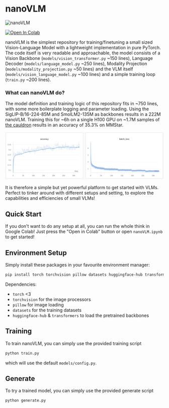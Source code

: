 # nanoVLM

![nanoVLM](assets/nanoVLM.png)

<a target="_blank" href="https://colab.research.google.com/github/huggingface/nanoVLM/blob/main/nanoVLM.ipynb">
  <img src="https://colab.research.google.com/assets/colab-badge.svg" alt="Open In Colab"/>
</a>  

nanoVLM is the simplest repository for training/finetuning a small sized Vision-Language Model with a lightweight implementation in pure PyTorch. The code itself is very readable and approachable, the model consists of a Vision Backbone (`models/vision_transformer.py` ~150 lines), Language Decoder (`models/language_model.py` ~250 lines), Modality Projection (`models/modality_projection.py` ~50 lines) and the VLM itself (`models/vision_language_model.py` ~100 lines) and a simple training loop (`train.py` ~200 lines).

### What can nanoVLM do?
The model definition and training logic of this repository fits in ~750 lines, with some more boilerplate logging and parameter loading. 
Using the SigLIP-B/16-224-85M and SmolLM2-135M as backbones results in a 222M nanoVLM. Training this for ~6h on a single H100 GPU on ~1.7M samples of [the cauldron](https://huggingface.co/datasets/HuggingFaceM4/the_cauldron) results in an accuracy of 35.3% on MMStar.

![loss](assets/nanoVLM-222M-loss.png)

It is therefore a simple but yet powerful platform to get started with VLMs. Perfect to tinker around with different setups and setting, to explore the capabilities and efficiencies of small VLMs!

## Quick Start
If you don't want to do any setup at all, you can run the whole think in Google Colab! Just press the "Open in Colab" button or open `nanoVLM.ipynb` to get started!  

## Environment Setup

Simply install these packages in your favourite environment manager:  
```bash
pip install torch torchvision pillow datasets huggingface-hub transformers
```
Dependencies: 
- `torch` <3
- `torchvision` for the image processors
- `pillow` for image loading
- `datasets` for the training datasets
- `huggingface-hub` & `transformers` to load the pretrained backbones

## Training

To train nanoVLM, you can simply use the provided training script
```bash
python train.py
```
which will use the default `models/config.py`.

## Generate

To try a trained model, you can simply use the provided generate script
```bash
python generate.py
```
